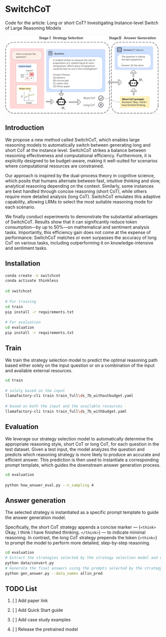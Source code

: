 # SwitchCoT
Code for the article: Long or short CoT? Investigating Instance-level Switch of Large Reasoning Models

![intro](assets/method.png)



## Introduction

We propose a new method called SwitchCoT, which enables large reasoning models to automatically switch between generating long and short CoT at the instance level. SwitchCoT strikes a balance between reasoning effectiveness and computational efficiency. Furthermore, it is explicitly designed to be budget-aware, making it well-suited for scenarios where computational resources are constrained. 

Our approach is inspired by the dual-process theory in cognitive science, which posits that humans alternate between fast, intuitive thinking and slow, analytical reasoning depending on the context. Similarly, some instances are best handled through concise reasoning (short CoT), while others require more detailed analysis (long CoT). SwitchCoT emulates this adaptive capability, allowing LRMs to select the most suitable reasoning mode for each scenario.

We finally conduct experiments to demonstrate the substantial advantages of SwitchCoT. Results show that it can significantly reduce token consumption—by up to 50\%—on mathematical and sentiment analysis tasks. Importantly, this efficiency gain does not come at the expense of performance: SwitchCoT matches or even surpasses the accuracy of long CoT on various tasks, including outperforming it on knowledge-intensive and sentiment tasks.

## Installation

```bash
conda create -n switchcot
conda activate thinkless

cd switchcot

# For training
cd train
pip install -r requirements.txt

# For evaluation
cd evaluation
pip install -r requirements.txt
```



## Train

We train the strategy selection model to predict the optimal reasoning path based either solely on the input question or on a combination of the input and available external resources.

```bash
cd train

# solely based on the input 
llamafactory-cli train train_full\ds_7b_withoutbudget.yaml

# based on both the input and the available resources
llamafactory-cli train train_full\ds_7b_withbudget.yaml
```



## Evaluation

We leverage our strategy selection model to automatically determine the appropriate reasoning style, short CoT or long CoT, for each question in the test dataset. Given a test input, the model analyzes the question and predicts which reasoning strategy is more likely to produce an accurate and efficient answer. This prediction is then used to instantiate a corresponding prompt template, which guides the downstream answer generation process.

```bash
cd evaluation

python how_answer_eval.py --n_sampling 4
```



## Answer generation

The selected strategy is instantiated as a specific prompt template to guide the answer generation model.

Specifically, the short CoT strategy appends a concise marker — {`<think>` Okay, I think I have finished thinking. `</think>`} — to indicate minimal reasoning. In contrast, the long CoT strategy prepends the token {`<think>`} to prompt the model to perform more detailed, step-by-step reasoning.

```bash
cd evaluation
# Extract the strategies selected by the strategy selection model and convert them into prompts
python data/convert.py
# Generate the final answers using the prompts selected by the strategy selection model
python gen_answer.py --data_names allin_pred
```



## TODO List

1. [ ] Add paper link  

2. [ ] Add Quick Start guide  

3. [ ] Add case study examples  

4. [ ] Release the pretrained model



